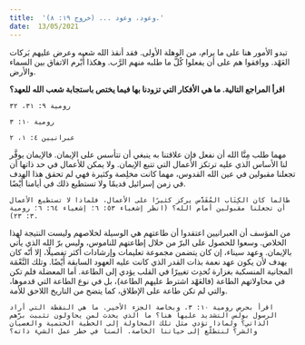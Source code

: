 ```yaml
---
title:  'وعود، وعود ... (خروج ١٩: ٨).'
date:  13/05/2021
---
```


تبدو الأمور هنا على ما يرام، من الوهلة الأولى. فقد أنقذ الله شعبه وعرض عليهم بَركات العَهْد. ووافقوا هم على أن يفعلوا كُلّ ما طلبه منهم الرَّب. وهكذا أُبْرم الاتفاق بين السماء والأرض.

**اقرأ المراجع التالية. ما هي الأفكار التي تزودنا بها فيما يختص باستجابة شعب الله للعهد؟**

`رومية ٩: ٣١، ٣٢`

`رومية ١٠: ٣`

`عبرانيين ٤: ١، ٢`

مهما طلب مِنَّا الله أن نفعل فإن علاقتنا به ينبغي أن تتأسس على الإيمان. فالإيمان يوفَّر لنا الأساس الذي عليه ترتكز الأعمال التي تتبع الإيمان. ولا يمكن للأعمال في حد ذاتها أن تجعلنا مقبولين في عين الله القدوس، مهما كانت مخلِصة وكثيرة فهي لم تحقق هذا الهدف في زمن إسرائيل قديمًا ولا تستطيع ذلك في أيامنا أَيْضًا.

`طالما كان الكِتَاب المُقَدَّس يركز كثيرًا على الأعمال، فلماذا لا تستطيع الأعمال أن تجعلنا مقبولين أمام الله؟ (انظر إشعياء ٥٣: ٦؛ إشعياء ٦٤: ٦؛ رومية ٣: ٢٣).`

من المؤسف أن العبرانيين اعتقدوا أن طاعتهم هي الوسيلة لخلاصهم وليست النتيجة لهذا الخلاص. وسعوا للحصول على البرّ من خلال إطاعتهم للناموس، وليس برّ الله الذي يأتي بالإيمان. وعهد سيناء، إن كان يتضمن مجموعة تعليمات وإرشادات أكثر تفصيلًا، إلا أنّه كان يهدف لأن يكون عهد نعمة بذات القدر الذي كانت عليه العهود السابقة أَيْضًا. وتلك النَّعْمَة المجانية المنسكبة بغزارة تُحدِث تغييرًا في القلب يؤدي إلى الطاعة. أما المعضلة فلم تكن في محاولاتهم الطاعة (فالعَهْد اشترط عليهم الطاعة)، بل في نوع الطاعة التي قدموها، والتي لم تكن طاعة على الإطلاق، كما يتضح من التاريخ اللاحق للأمة.

`اقرأ بحرص رومية ١٠: ٣، وبخاصة الجزء الأخير. ما هي النقطة التي أراد الرسول بولس التشديد عليها هنا؟ ما الذي يحدث لمن يحاولون تثبيت برَّهم الذاتي؟ ولماذا تؤدي مثل تلك المحاولة إلى الخطية الحتمية والعصيان والشر؟ لنتطلّع إلى حياتنا الخاصة. ألسنا في خطر عمل الشيء ذاته؟`